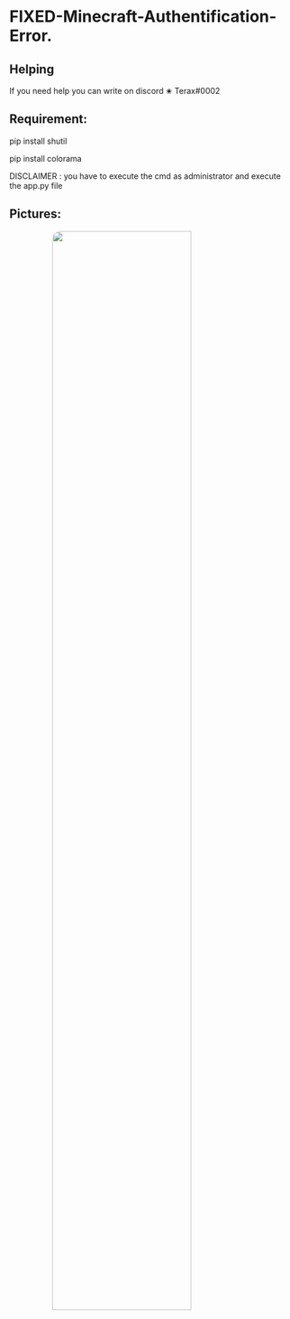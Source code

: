 # FIXED-Minecraft-Authentification-Error.

<h2>  Helping </h2>
<p> If you need help you can write on discord ✬ Terax#0002 </p>
  
## Requirement:
pip install shutil 

pip install colorama


DISCLAIMER : you have to execute the cmd as administrator and execute the app.py file
## Pictures:
 
<img style="border-radius: 15px; display: block; margin-left: auto; margin-right: auto; margin-bottom:20px;" width="70%" src="https://cdn.discordapp.com/attachments/1098965768332386314/1098965790218272778/hqdefault.png"></img>

